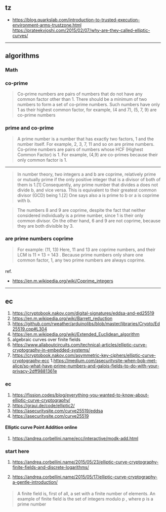 #
## tz
* https://blog.quarkslab.com/introduction-to-trusted-execution-environment-arms-trustzone.html
https://prateekvjoshi.com/2015/02/07/why-are-they-called-elliptic-curves/
---

## algorithms
### Math
### co-prime
> Co-prime numbers are pairs of numbers that do not have any common factor other than 1. There should be a minimum of two numbers to form a set of co-prime numbers. Such numbers have only 1 as their highest common factor, for example, (4 and 7), (5, 7, 9) are co-prime numbers


### prime and co-prime
> A prime number is a number that has exactly two factors, 1 and the number itself. For example, 2, 3, 7, 11 and so on are prime numbers. Co-prime numbers are pairs of numbers whose HCF (Highest Common Factor) is 1. For example, (4,9) are co-primes because their only common factor is 1.

--- 
> In number theory, two integers a and b are coprime, relatively prime or mutually prime if the only positive integer that is a divisor of both of them is 1.[1] Consequently, any prime number that divides a does not divide b, and vice versa. This is equivalent to their greatest common divisor (GCD) being 1.[2] One says also a is prime to b or a is coprime with b.

> The numbers 8 and 9 are coprime, despite the fact that neither considered individually is a prime number, since 1 is their only common divisor. On the other hand, 6 and 9 are not coprime, because they are both divisible by 3.

### are prime numbers coprime
> For example: (11, 13) Here, 11 and 13 are coprime numbers, and their LCM is 11 × 13 = 143 . Because prime numbers only share one common factor, 1, any two prime numbers are always coprime.

#### 
ref.
* https://en.m.wikipedia.org/wiki/Coprime_integers

---
## ec
1. https://cryptobook.nakov.com/digital-signatures/eddsa-and-ed25519
1. https://en.m.wikipedia.org/wiki/Barrett_reduction
1. https://github.com/rweather/arduinolibs/blob/master/libraries/Crypto/Ed25519.cpp#L304
1. https://en.m.wikipedia.org/wiki/Extended_Euclidean_algorithm
1. algebraic curves over finite fields
1. https://www.allaboutcircuits.com/technical-articles/elliptic-curve-cryptography-in-embedded-systems/
1.    https://cryptobook.nakov.com/asymmetric-key-ciphers/elliptic-curve-cryptography-ecc
1.https://medium.com/asecuritysite-when-bob-met-alice/so-what-have-prime-numbers-and-galois-fields-to-do-with-your-privacy-2dff9881361e


### ec
1. https://fission.codes/blog/everything-you-wanted-to-know-about-elliptic-curve-cryptography/
1. https://graui.de/code/elliptic2/
1. https://asecuritysite.com/curve25519/eddsa
1. https://asecuritysite.com/curve25519

#### Elliptic curve Point Addition online
1. https://andrea.corbellini.name/ecc/interactive/modk-add.html

### start here
1. https://andrea.corbellini.name/2015/05/23/elliptic-curve-cryptography-finite-fields-and-discrete-logarithms/

1. https://andrea.corbellini.name/2015/05/17/elliptic-curve-cryptography-a-gentle-introduction/

####
> A finite field is, first of all, a set with a finite number of elements. An example of finite field is the set of integers modulo p
, where 
p is a prime number